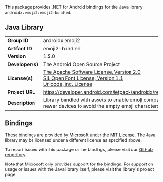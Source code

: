 This package provides .NET for Android bindings for the Java library `androidx.emoji2:emoji2-bundled`.

## Java Library

| | |
|-|-|
| **Group ID** | androidx.emoji2 |
| **Artifact ID** | emoji2-bundled |
| **Version** | 1.5.0 |
| **Developer(s)** | The Android Open Source Project |
| **License(s)** | [The Apache Software License, Version 2.0](http://www.apache.org/licenses/LICENSE-2.0.txt)<br/>[SIL Open Font License, Version 1.1](http://scripts.sil.org/cms/scripts/page.php?item_id=OFL_web)<br/>[Unicode, Inc. License](http://www.unicode.org/copyright.html#License) |
| **Project URL** | https://developer.android.com/jetpack/androidx/releases/emoji2#1.5.0 |
| **Description** | Library bundled with assets to enable emoji compatibility in Kitkat and newer devices to avoid the empty emoji characters. |

## Bindings

These bindings are provided by Microsoft under the [MIT License](https://opensource.org/licenses/MIT). The Java
library may be licensed under a different license as specified above.

To report issues with this package or the bindings, please visit our [GitHub repository](https://aka.ms/android-libraries).

Note that Microsoft only provides support for the bindings. For support on
usage or issues with the Java library itself, please visit the library's project page.
